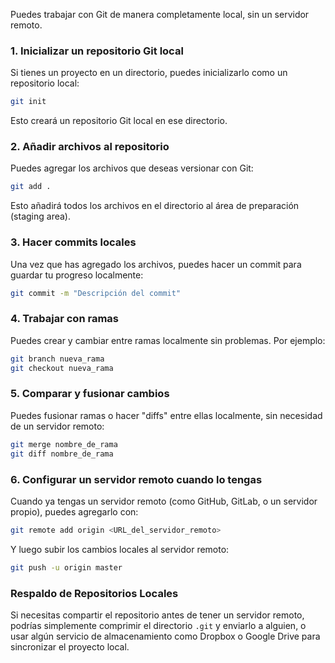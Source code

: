 Puedes trabajar con Git de manera completamente local, sin un servidor remoto.

### 1. **Inicializar un repositorio Git local**
Si tienes un proyecto en un directorio, puedes inicializarlo como un repositorio local:

```bash
git init
```

Esto creará un repositorio Git local en ese directorio.

### 2. **Añadir archivos al repositorio**
Puedes agregar los archivos que deseas versionar con Git:

```bash
git add .
```

Esto añadirá todos los archivos en el directorio al área de preparación (staging area).

### 3. **Hacer commits locales**
Una vez que has agregado los archivos, puedes hacer un commit para guardar tu progreso localmente:

```bash
git commit -m "Descripción del commit"
```

### 4. **Trabajar con ramas**
Puedes crear y cambiar entre ramas localmente sin problemas. Por ejemplo:

```bash
git branch nueva_rama
git checkout nueva_rama
```

### 5. **Comparar y fusionar cambios**
Puedes fusionar ramas o hacer "diffs" entre ellas localmente, sin necesidad de un servidor remoto:

```bash
git merge nombre_de_rama
git diff nombre_de_rama
```

### 6. **Configurar un servidor remoto cuando lo tengas**
Cuando ya tengas un servidor remoto (como GitHub, GitLab, o un servidor propio), puedes agregarlo con:

```bash
git remote add origin <URL_del_servidor_remoto>
```

Y luego subir los cambios locales al servidor remoto:

```bash
git push -u origin master
```

### Respaldo de Repositorios Locales
Si necesitas compartir el repositorio antes de tener un servidor remoto, podrías simplemente comprimir el directorio `.git` y enviarlo a alguien, o usar algún servicio de almacenamiento como Dropbox o Google Drive para sincronizar el proyecto local.
